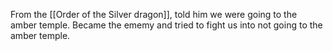 From the [[Order of the Silver dragon]], told him we were going to the amber temple. Became the ememy and tried to fight us into not going to the amber temple.